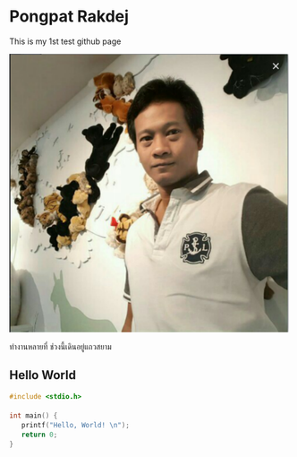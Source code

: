 # Pongpat Rakdej

This is my 1st test github page

<img src="/picme/mypic.png" alt="me" style="width:500px;"/>

ทำงานหลายที่ 
ช่วงนี้เดินอยู่แถวสยาม

## Hello World
```c
#include <stdio.h>

int main() {
   printf("Hello, World! \n");  
   return 0;
}
